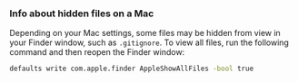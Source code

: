 ### Info about hidden files on a Mac

Depending on your Mac settings, some files may be hidden from view in your Finder window, such as ``.gitignore``. To view all files, run the following command and then reopen the Finder window:
```bash
defaults write com.apple.finder AppleShowAllFiles -bool true
```
